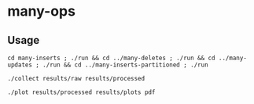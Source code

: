 # many-ops

## Usage

    cd many-inserts ; ./run && cd ../many-deletes ; ./run && cd ../many-updates ; ./run && cd ../many-inserts-partitioned ; ./run

    ./collect results/raw results/processed

    ./plot results/processed results/plots pdf
